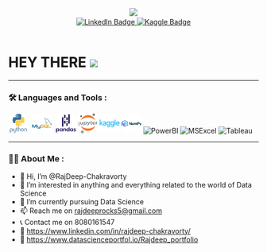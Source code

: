 <div id="header" align="center">
  <img src="https://media.giphy.com/media/M9gbBd9nbDrOTu1Mqx/giphy.gif" width="100"/>
</div>

<div id="badges" align="center">
  <a href="https://www.linkedin.com/in/rajdeep-chakravorty/">
    <img src="https://img.shields.io/badge/LinkedIn-blue?style=for-the-badge&logo=linkedin&logoColor=white" alt="LinkedIn Badge"/>
  </a>
  <a href="https://www.kaggle.com/rajdeepchakravorty">
    <img src="https://img.shields.io/badge/kaggle-darkblue?style=for-the-badge&logo=kaggle&logoColor=green" alt="Kaggle Badge"/>
  </a>
</div>

<div id="badges" align="center">
  <img src="https://komarev.com/ghpvc/?username=RajDeep-Chakravorty&style=flat-square&color=blue" alt=""/>
</div>

<h1>
  HEY THERE
  <img src="https://media.giphy.com/media/hvRJCLFzcasrR4ia7z/giphy.gif" width="30px"/>
</h1>


---

### :hammer_and_wrench: Languages and Tools :
<div>
  <img src="https://github.com/devicons/devicon/blob/master/icons/python/python-original-wordmark.svg" title="Python"  alt="Python" width="40" height="40"/>&nbsp;
  <img src="https://github.com/devicons/devicon/blob/master/icons/mysql/mysql-original-wordmark.svg" title="MySQL"  alt="MySQL" width="40" height="40"/>&nbsp;
  <img src="https://github.com/devicons/devicon/blob/master/icons/pandas/pandas-original-wordmark.svg" title="Pandas" alt="Pandas" width="40" height="40"/>
  <img src="https://github.com/devicons/devicon/blob/master/icons/jupyter/jupyter-original-wordmark.svg" title="Jupyter" alt="Jupyter" width="40" height="40"/>
  <img src="https://github.com/devicons/devicon/blob/master/icons/kaggle/kaggle-original-wordmark.svg" title="Kaggle" alt="Kaggle" width="40" height="40"/>
  <img src="https://github.com/devicons/devicon/blob/master/icons/numpy/numpy-original-wordmark.svg" title="NumPy" alt="NumPy" width="40" height="40"/>
  <img src="https://github.com/microsoft/PowerBI-Icons/blob/main/SVG/Desktop.svg" title="PowerBI" alt="PowerBI" width="40" height="40"/>
  <img src="https://static-00.iconduck.com/assets.00/ms-excel-icon-512x506-kad3cmyu.png" title="MSExcel" alt="MSExcel" width="40" height="40"/>
  <img src="https://vectorified.com/images/tableau-icon-14.png" title="Tableau" alt="Tableau" width="40" height="40"/>
</div>


---
### :man_technologist: About Me :

- 👋 Hi, I’m @RajDeep-Chakravorty
- 👀 I’m interested in anything and everything related to the world of Data Science
- 🌱 I’m currently pursuing Data Science
- 📫 Reach me on rajdeeprocks5@gmail.com
- 📞 Contact me on 8080161547
- 🔗 https://www.linkedin.com/in/rajdeep-chakravorty/
- 🔗 https://www.datascienceportfol.io/Rajdeep_portfolio


<!---
RajDeep-Chakravorty/RajDeep-Chakravorty is a ✨ special ✨ repository because its `README.md` (this file) appears on your GitHub profile.
You can click the Preview link to take a look at your changes.
--->
